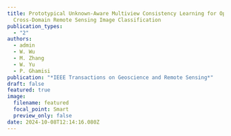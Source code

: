 ```yaml
---
title: Prototypical Unknown-Aware Multiview Consistency Learning for Open-Set
  Cross-Domain Remote Sensing Image Classification
publication_types:
  - "2"
authors:
  - admin
  - W. Wu
  - M. Zhang
  - W. Yu
  - P. Ghamisi
publication: "*IEEE Transactions on Geoscience and Remote Sensing*"
draft: false
featured: true
image:
  filename: featured
  focal_point: Smart
  preview_only: false
date: 2024-10-08T12:14:16.080Z
---
```

